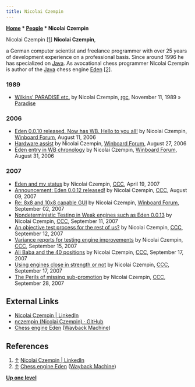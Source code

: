 ```yaml
---
title: Nicolai Czempin
---
```

**[Home](Home "Home") \* [People](People "People") \* Nicolai Czempin**



 [](File:NicolaiCzempin.jpg) Nicolai Czempin <a id="cite-note-1" href="#cite-ref-1">[1]</a> 
**Nicolai Czempin**,  

a German computer scientist and freelance programmer with over 25 years of development experience on a professional basis. 
Since around 1996 he has specialized on [Java](Java "Java"). As avocational chess programmer Nicolai Czempin is author of the [Java](Java "Java") chess engine [Eden](Eden "Eden") <a id="cite-note-2" href="#cite-ref-2">[2]</a>. 



### 1989


* [Wilkins' PARADISE etc.](https://groups.google.com/forum/?hl=de&fromgroups#!topic/rec.games.chess/LyMZ49kd9-o) by Nicolai Czempin, [rgc](Computer_Chess_Forums "Computer Chess Forums"), November 11, 1989 » [Paradise](Paradise "Paradise")


### 2006


* [Eden 0.0.10 released. Now has WB. Hello to you all!](http://www.open-aurec.com/wbforum/viewtopic.php?f=2&t=5356) by Nicolai Czempin, [Winboard Forum](Computer_Chess_Forums "Computer Chess Forums"), August 11, 2006
* [Hardware assist](http://www.open-aurec.com/wbforum/viewtopic.php?f=4&t=5480) by Nicolai Czempin, [Winboard Forum](Computer_Chess_Forums "Computer Chess Forums"), August 27, 2006
* [Eden entry in WB chronology](http://www.open-aurec.com/wbforum/viewtopic.php?f=2&t=5512) by Nicolai Czempin, [Winboard Forum](Computer_Chess_Forums "Computer Chess Forums"), August 31, 2006


### 2007


* [Eden and my status](http://www.talkchess.com/forum/viewtopic.php?t=13236) by Nicolai Czempin, [CCC](CCC "CCC"), April 19, 2007
* [Announcement: Eden 0.0.12 released!](http://www.talkchess.com/forum/viewtopic.php?t=15698) by Nicolai Czempin, [CCC](CCC "CCC"), August 09, 2007
* [Re: 8x8 and 10x8 capable GUI](http://www.open-aurec.com/wbforum/viewtopic.php?f=15&t=6780&p=31623#p31471) by Nicolai Czempin, [Winboard Forum](Computer_Chess_Forums "Computer Chess Forums"), September 02, 2007
* [Nondeterministic Testing in Weak engines such as Eden 0.0.13](http://www.talkchess.com/forum/viewtopic.php?t=16399) by Nicolai Czempin, [CCC](CCC "CCC"), September 11, 2007
* [An objective test process for the rest of us?](http://www.talkchess.com/forum/viewtopic.php?t=16412) by Nicolai Czempin, [CCC](CCC "CCC"), September 12, 2007
* [Variance reports for testing engine improvements](http://www.talkchess.com/forum/viewtopic.php?t=16474) by Nicolai Czempin, [CCC](CCC "CCC"), September 15, 2007
* [Ali Baba and the 40 positions](http://www.talkchess.com/forum/viewtopic.php?t=16501) by Nicolai Czempin, [CCC](CCC "CCC"), September 17, 2007
* [Using engines close in strength or not](http://www.talkchess.com/forum/viewtopic.php?t=16511) by Nicolai Czempin, [CCC](CCC "CCC"), September 17, 2007
* [The Perils of missing sub-promotion](http://www.talkchess.com/forum/viewtopic.php?t=16762) by Nicolai Czempin, [CCC](CCC "CCC"), September 28, 2007


## External Links


* [Nicolai Czempin | LinkedIn](https://www.linkedin.com/in/nicolai-czempin/)
* [nczempin (Nicolai Czempin) · GitHub](https://github.com/nczempin)
* [Chess engine Eden](http://web.archive.org/web/20080503042018/http://www.czempin.de/chess/) ([Wayback Machine](https://en.wikipedia.org/wiki/Wayback_Machine))


## References


1. <a id="cite-ref-1" href="#cite-note-1">↑</a> [Nicolai Czempin | LinkedIn](https://www.linkedin.com/in/nicolai-czempin/)
2. <a id="cite-ref-2" href="#cite-note-2">↑</a> [Chess engine Eden](http://web.archive.org/web/20080503042018/http://www.czempin.de/chess/) ([Wayback Machine](https://en.wikipedia.org/wiki/Wayback_Machine))

**[Up one level](People "People")**







 
